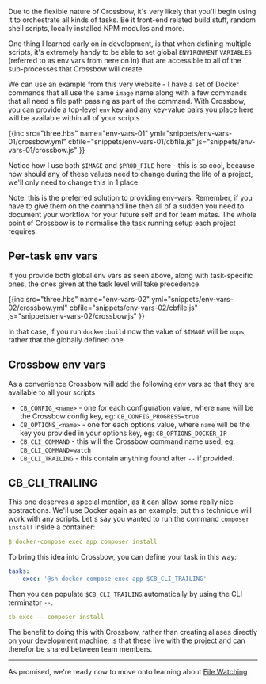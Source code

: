 Due to the flexible nature of Crossbow, it's very likely that you'll begin using it to orchestrate all
kinds of tasks. Be it front-end related build stuff, random shell scripts, locally installed NPM modules and more.

One thing I learned early on in development, is that when defining multiple scripts, it's extremely handy to 
be able to set global `ENVIRONMENT` `VARIABLES` (referred to as env vars from here on in) that are accessible to 
all of the sub-processes that Crossbow will create.

We can use an example from this very website - I have a set of Docker commands that all use the same `image` name along
with a few commands that all need a file path passing as part of the command. With Crossbow, you can provide a top-level
`env` key and any key-value pairs you place here will be available within all of your scripts

{{inc 
    src="three.hbs"
    name="env-vars-01"
    yml="snippets/env-vars-01/crossbow.yml"
    cbfile="snippets/env-vars-01/cbfile.js"
    js="snippets/env-vars-01/crossbow.js"
}}


Notice how I use both `$IMAGE` and `$PROD_FILE` here - this is so cool, because now should any of these values need
 to change during the life of a project, we'll only need to change this in 1 place.
 
Note: this is the preferred solution to providing env-vars. Remember, if you have to give them on the command line
then all of a sudden you need to document your workflow for your future self and for team mates. The whole point of 
Crossbow is to normalise the task running setup each project requires.

## Per-task env vars

If you provide both global env vars as seen above, along with task-specific ones, the ones given at the task level 
will take precedence.

{{inc 
    src="three.hbs"
    name="env-vars-02"
    yml="snippets/env-vars-02/crossbow.yml"
    cbfile="snippets/env-vars-02/cbfile.js"
    js="snippets/env-vars-02/crossbow.js"
}}

In that case, if you run `docker:build` now the value of `$IMAGE` will be `oops`, rather that the globally defined one 

## Crossbow env vars

As a convenience Crossbow will add the following env vars so that they are available to all your scripts
 
- `CB_CONFIG_<name>` - one for each configuration value, where `name` will be the Crossbow config key, eg: `CB_CONFIG_PROGRESS=true`
- `CB_OPTIONS_<name>` - one for each options value, where `name` will be the key you provided in your options key, 
    eg: `CB_OPTIONS_DOCKER_IP`
- `CB_CLI_COMMAND` - this will the Crossbow command name used, eg: `CB_CLI_COMMAND=watch`
- `CB_CLI_TRAILING` - this contain anything found after `--` if provided.

## CB_CLI_TRAILING

This one deserves a special mention, as it can allow some really nice abstractions. We'll use Docker again as an example, 
but this technique will work with any scripts. Let's say you wanted to run the command `composer install` inside a 
container:  

```yml
$ docker-compose exec app composer install 
```

To bring this idea into Crossbow, you can define your task in this way: 

```yml
tasks:
    exec: '@sh docker-compose exec app $CB_CLI_TRAILING'
```

Then you can populate `$CB_CLI_TRAILING` automatically by using the CLI terminator `--`.

```yml
cb exec -- composer install
```

The benefit to doing this with Crossbow, rather than creating aliases directly on your development machine, is that these
 live with the project and can therefor be shared between team members.

--- 

As promised, we're ready now to move onto learning about [File Watching](/docs/file-watching)